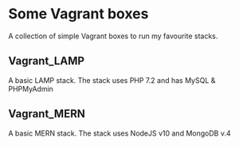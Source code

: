 # Some Vagrant boxes
A collection of simple Vagrant boxes to run my favourite stacks.

## Vagrant_LAMP
A basic LAMP stack.
The stack uses PHP 7.2 and has MySQL & PHPMyAdmin

## Vagrant_MERN
A basic MERN stack.
The stack uses NodeJS v10 and MongoDB v.4 